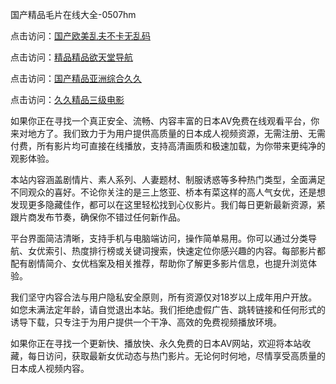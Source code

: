 国产精品毛片在线大全-0507hm


点击访问：<a href="https://gfd-5xg.pages.dev/">国产欧美乱夫不卡无乱码</a>

点击访问：<a href="https://fdhf-454.pages.dev/">精品精品欲天堂导航</a>

点击访问：<a href="https://bered.pages.dev/">国产精品亚洲综合久久</a>

点击访问：<a href="https://rtj-3zo.pages.dev/">久久精品三级电影</a>


如果你正在寻找一个真正安全、流畅、内容丰富的日本AV免费在线观看平台，你来对地方了。我们致力于为用户提供高质量的日本成人视频资源，无需注册、无需付费，所有影片均可直接在线播放，支持高清画质和极速加载，为你带来更纯净的观影体验。

本站内容涵盖剧情片、素人系列、人妻题材、制服诱惑等多种热门类型，全面满足不同观众的喜好。不论你关注的是三上悠亚、桥本有菜这样的高人气女优，还是想发现更多隐藏佳作，都可以在这里轻松找到心仪影片。我们每日更新最新资源，紧跟片商发布节奏，确保你不错过任何新作品。

平台界面简洁清晰，支持手机与电脑端访问，操作简单易用。你可以通过分类导航、女优索引、热度排行榜或关键词搜索，快速定位你感兴趣的内容。每部影片都配有剧情简介、女优档案及相关推荐，帮助你了解更多影片信息，也提升浏览体验。

我们坚守内容合法与用户隐私安全原则，所有资源仅对18岁以上成年用户开放。如您未满法定年龄，请自觉退出本站。我们拒绝虚假广告、跳转链接和任何形式的诱导下载，只专注于为用户提供一个干净、高效的免费视频播放环境。

如果你正在寻找一个更新快、播放快、永久免费的日本AV网站，欢迎将本站收藏，每日访问，获取最新女优动态与热门影片。无论何时何地，尽情享受高质量的日本成人视频内容。



<span style="display:none;">[Canonical link]( ）</span>
